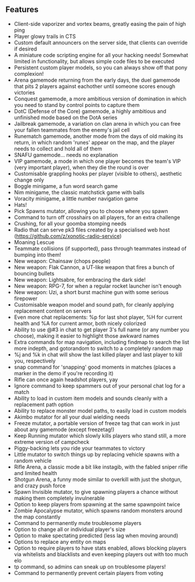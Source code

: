 ## Features

* Client-side vaporizer and vortex beams, greatly easing the pain of high ping
* Player glowy trails in CTS
* Custom default announcers on the server side, that clients can override if desired
* A miniature code scripting engine for all your hacking needs! Somewhat limited in functionality, but allows simple code files to be executed
* Persistent custom player models, so you can always show off that pony complexion!
* Arena gamemode returning from the early days, the duel gamemode that pits 2 players against eachother until someone scores enough victories
* Conquest gamemode, a more ambitious version of domination in which you need to stand by control points to capture them
* DotC (Defense of the Core) gamemode, a highly ambitious and unfinished mode based on the DotA series
* Jailbreak gamemode, a variation on clan arena in which you can free your fallen teammates from the enemy's jail cell
* Runematch gamemode, another mode from the days of old making its return, in which random 'runes' appear on the map, and the player needs to collect and hold all of them
* SNAFU gamemode... needs no explanation
* VIP gamemode, a mode in which one player becomes the team's VIP (very important player), when they die the round is over
* Customisable grappling hooks per player (visible to others), aesthetic change only
* Boggle minigame, a fun word search game
* Nim minigame, the classic matchstick game with balls
* Voracity minigame, a little number navigation game
* Hats!
* Pick Spawns mutator, allowing you to choose where you spawn
* Command to turn off crosshairs on all players, for an extra challenge
* Crushing, for all your goomba stomping needs
* Radio that can serve pk3 files created by a specialised web host (https://github.com/z/xonotic-radio-service)
* Moaning Lescue
* Teammate collisions (if supported), pass through teammates instead of bumping into them!
* New weapon: Chainsaw (chops people)
* New weapon: Flak Cannon, a UT-like weapon that fires a bunch of bouncing bullets
* New weapon: Lightsabre, for embracing the dark side!
* New weapon: RPG-7, for when a regular rocket launcher isn't enough
* New weapon: Uzi, a short burst machine gun with some serious firepower
* Customisable weapon model and sound path, for cleanly applying replacement content on servers
* Even more chat replacements: %p for last shot player, %H for current health and %A for current armor, both nicely colorized
* Ability to use @#3 in chat to get player 3's full name (or any number you choose), making it easier to highlight those awkward names
* Extra commands for map navigation, including findmap to search the list more indepth, and gotorandom to switch to a completely random map
* %j and %k in chat will show the last killed player and last player to kill you, respectively
* snap command for 'snapping' good moments in matches (places a marker in the demo if you're recording it)
* Rifle can once again headshot players, yay
* Ignore command to keep spammers out of your personal chat log for a match
* Ability to load in custom item models and sounds cleanly with a replacement path option
* Ability to replace monster model paths, to easily load in custom models
* Akimbo mutator for all your dual wielding needs
* Freeze mutator, a portable version of freeze tag that can work in just about any gamemode (except freezetag!)
* Keep Running mutator which slowly kills players who stand still, a more extreme version of campcheck
* Piggy-backing lets you ride your teammates to victory
* Little mutator to switch things up by replacing vehicle spawns with a random vehicle
* Rifle Arena, a classic mode a bit like instagib, with the fabled sniper rifle and limited health
* Shotgun Arena, a funny mode similar to overkill with just the shotgun, and crazy push force
* Spawn Invisible mutator, to give spawning players a chance without making them completely invulnerable
* Option to keep players from spawning at the same spawnpoint twice
* Zombie Apocalypse mutator, which spawns random monsters around the map constantly
* Command to permanently mute troublesome players
* Option to change all or individual player's size
* Option to make spectating predicted (less lag when moving around)
* Options to replace any entity on maps
* Option to require players to have stats enabled, allows blocking players via whitelists and blacklists and even keeping players out with too much elo
* tp command, so admins can sneak up on troublesome players!
* Command to permanently prevent certain players from voting
